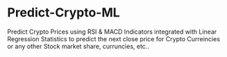 # Predict-Crypto-ML
Predict Crypto Prices using RSI &amp; MACD Indicators integrated with Linear Regression Statistics to predict the next close price for Crypto Curreincies or any other Stock market share, curruncies, etc..
